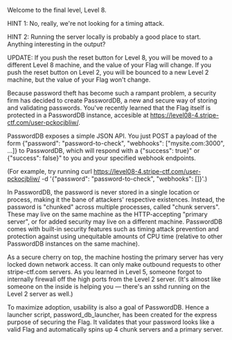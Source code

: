 Welcome to the final level, Level 8.

HINT 1: No, really, we're not looking for a timing attack.

HINT 2: Running the server locally is probably a good place to start. Anything interesting in the output?

UPDATE: If you push the reset button for Level 8, you will be moved to a different Level 8 machine, and the value of your Flag will change. If you push the reset button on Level 2, you will be bounced to a new Level 2 machine, but the value of your Flag won't change.

Because password theft has become such a rampant problem, a security firm has decided to create PasswordDB, a new and secure way of storing and validating passwords. You've recently learned that the Flag itself is protected in a PasswordDB instance, accesible at https://level08-4.stripe-ctf.com/user-pckocjbliw/.

PasswordDB exposes a simple JSON API. You just POST a payload of the form {"password": "password-to-check", "webhooks": ["mysite.com:3000", ...]} to PasswordDB, which will respond with a {"success": true}" or {"success": false}" to you and your specified webhook endpoints.

(For example, try running curl https://level08-4.stripe-ctf.com/user-pckocjbliw/ -d '{"password": "password-to-check", "webhooks": []}'.)

In PasswordDB, the password is never stored in a single location or process, making it the bane of attackers' respective existences. Instead, the password is "chunked" across multiple processes, called "chunk servers". These may live on the same machine as the HTTP-accepting "primary server", or for added security may live on a different machine. PasswordDB comes with built-in security features such as timing attack prevention and protection against using unequitable amounts of CPU time (relative to other PasswordDB instances on the same machine).

As a secure cherry on top, the machine hosting the primary server has very locked down network access. It can only make outbound requests to other stripe-ctf.com servers. As you learned in Level 5, someone forgot to internally firewall off the high ports from the Level 2 server. (It's almost like someone on the inside is helping you — there's an sshd running on the Level 2 server as well.)

To maximize adoption, usability is also a goal of PasswordDB. Hence a launcher script, password_db_launcher, has been created for the express purpose of securing the Flag. It validates that your password looks like a valid Flag and automatically spins up 4 chunk servers and a primary server.

